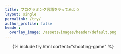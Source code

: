 ```yaml
---
title: プログラミング言語をやってみよう
layout: single
permalink: /try/
author_profile: false
header:
  overlay_image: /assets/images/header/default.png
---
```


<div id="try">
  <ul>
{% include try.html content="shooting-game" %}
  </ul>
</div>